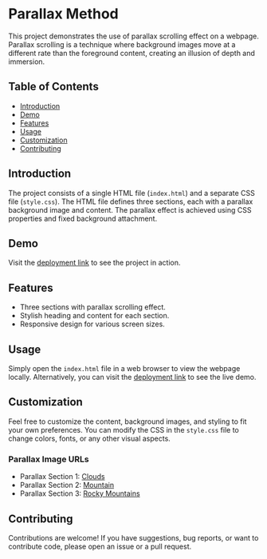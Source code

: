 # Parallax Method

This project demonstrates the use of parallax scrolling effect on a webpage. Parallax scrolling is a technique where background images move at a different rate than the foreground content, creating an illusion of depth and immersion.

## Table of Contents
- [Introduction](#introduction)
- [Demo](#demo)
- [Features](#features)
- [Usage](#usage)
- [Customization](#customization)
- [Contributing](#contributing)

## Introduction

The project consists of a single HTML file (`index.html`) and a separate CSS file (`style.css`). The HTML file defines three sections, each with a parallax background image and content. The parallax effect is achieved using CSS properties and fixed background attachment.

## Demo

Visit the [deployment link](https://journey2sde.github.io/Parallax-Method/) to see the project in action.

## Features

- Three sections with parallax scrolling effect.
- Stylish heading and content for each section.
- Responsive design for various screen sizes.

## Usage

Simply open the `index.html` file in a web browser to view the webpage locally. Alternatively, you can visit the [deployment link](https://journey2sde.github.io/Parallax-Method/) to see the live demo.

## Customization

Feel free to customize the content, background images, and styling to fit your own preferences. You can modify the CSS in the `style.css` file to change colors, fonts, or any other visual aspects.

### Parallax Image URLs
- Parallax Section 1: [Clouds](https://images.pexels.com/photos/35857/amazing-beautiful-breathtaking-clouds.jpg?auto=compress&cs=tinysrgb&w=1260&h=750&dpr=1)
- Parallax Section 2: [Mountain](https://images.pexels.com/photos/1933320/pexels-photo-1933320.jpeg?auto=compress&cs=tinysrgb&w=1260&h=750&dpr=1)
- Parallax Section 3: [Rocky Mountains](https://images.pexels.com/photos/19811587/pexels-photo-19811587/free-photo-of-wide-angle-shot-of-the-rocky-mountains.jpeg?auto=compress&cs=tinysrgb&w=1260&h=750&dpr=1)

## Contributing

Contributions are welcome! If you have suggestions, bug reports, or want to contribute code, please open an issue or a pull request.
